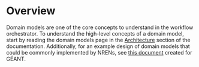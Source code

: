 # Overview

Domain models are one of the core concepts to understand in the workflow orchestrator. To understand the high-level concepts of a domain model, start by reading the domain models page in the [Architecture](../../architecture/application/domainmodels.md) section of the documentation. Additionally, for an example design of domain models that could be commonly implemented by NRENs, see [this document](https://resources.geant.org/wp-content/uploads/2023/06/M7.3_Common-NREN-Network-Service-Product-Models.pdf
) created for GÉANT.
